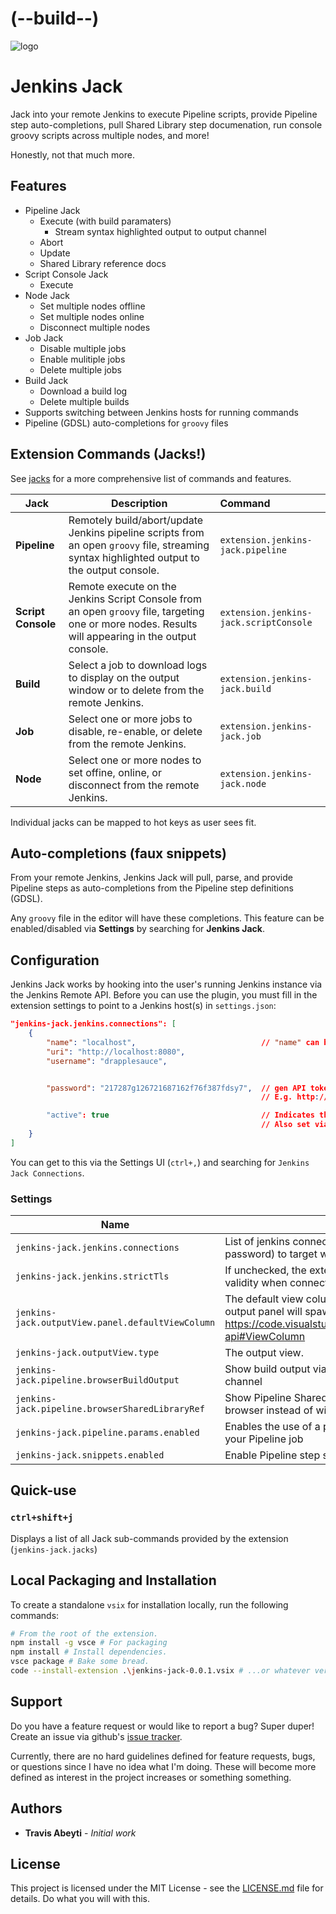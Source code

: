 # (--build--)

![logo](images/demo.gif)

# Jenkins Jack

Jack into your remote Jenkins to execute Pipeline scripts, provide Pipeline step auto-completions, pull Shared Library step documenation, run console groovy scripts across multiple nodes, and more!

Honestly, not that much more.

## Features

* Pipeline Jack
    * Execute (with build paramaters)
        * Stream syntax highlighted output to output channel
    * Abort
    * Update
    * Shared Library reference docs
* Script Console Jack
    * Execute
* Node Jack
    * Set multiple nodes offline
    * Set multiple nodes online
    * Disconnect multiple nodes
* Job Jack
    * Disable multiple jobs
    * Enable mulitiple jobs
    * Delete multiple jobs
* Build Jack
    * Download a build log
    * Delete multiple builds
* Supports switching between Jenkins hosts for running commands
* Pipeline (GDSL) auto-completions for `groovy` files

## Extension Commands (Jacks!)

See [jacks](jacks.md) for a more comprehensive list of commands and features.

|Jack|Description|Command|
|---|---|:---|
|__Pipeline__|Remotely build/abort/update Jenkins pipeline scripts from an open `groovy` file, streaming syntax highlighted output to the output console.|`extension.jenkins-jack.pipeline`|
|__Script Console__|Remote execute on the Jenkins Script Console from an open `groovy` file, targeting one or more nodes. Results will appearing in the output console.|`extension.jenkins-jack.scriptConsole`|
|__Build__|Select a job to download logs to display on the output window or to delete from the remote Jenkins.|`extension.jenkins-jack.build`|
|__Job__|Select one or more jobs to disable, re-enable, or delete from the remote Jenkins.|`extension.jenkins-jack.job`|
|__Node__|Select one or more nodes to set offine, online, or disconnect from the remote Jenkins.|`extension.jenkins-jack.node`|

Individual jacks can be mapped to hot keys as user sees fit.

## Auto-completions (faux snippets)

From your remote Jenkins, Jenkins Jack will pull, parse, and provide Pipeline steps as auto-completions from the Pipeline step definitions (GDSL).

Any `groovy` file in the editor will have these completions. This feature can be enabled/disabled via __Settings__ by searching for __Jenkins Jack__.

## Configuration
Jenkins Jack works by hooking into the user's running Jenkins instance via the Jenkins Remote API. Before you can use the plugin, you must fill in the extension settings to point to a Jenkins host(s) in `settings.json`:

```json
"jenkins-jack.jenkins.connections": [
    {
        "name": "localhost",                            // "name" can be seen in the host selection command
        "uri": "http://localhost:8080",
        "username": "drapplesauce",


        "password": "217287g126721687162f76f387fdsy7",  // gen API token via <your-jenkins>/user/<user name>/configure
                                                        // E.g. http://127.0.0.1:8080/user/drapplesauce/configure

        "active": true                                  // Indicates the active jenkins host you're connected to.
                                                        // Also set via host selection command
    }
]
```

You can get to this via the Settings UI (`ctrl+,`) and searching for `Jenkins Jack Connections`.

### Settings
<!-- settings-start -->

|Name |Description |
| --- | ---------- |
| `jenkins-jack.jenkins.connections` | List of jenkins connections (uri, username, and password) to target when running commands |
| `jenkins-jack.jenkins.strictTls` | If unchecked, the extension will **not** check certificate validity when connecting through HTTPS. |
| `jenkins-jack.outputView.panel.defaultViewColumn` | The default view column (location) in vscode the output panel will spawn on show. See https://code.visualstudio.com/api/references/vscode-api#ViewColumn |
| `jenkins-jack.outputView.type` | The output view. |
| `jenkins-jack.pipeline.browserBuildOutput` | Show build output via browser instead of the `OUTPUT` channel |
| `jenkins-jack.pipeline.browserSharedLibraryRef` | Show Pipeline Shared Library documentation via browser instead of within vscode as markdown |
| `jenkins-jack.pipeline.params.enabled` | Enables the use of a parameters file associate with your Pipeline job |
| `jenkins-jack.snippets.enabled` | Enable Pipeline step snippets for `.groovy` files |
<!-- settings-end -->

## Quick-use

### `ctrl+shift+j`

Displays a list of all Jack sub-commands provided by the extension (`jenkins-jack.jacks`)

## Local Packaging and Installation
To create a standalone `vsix` for installation locally, run the following commands:
```bash
# From the root of the extension.
npm install -g vsce # For packaging
npm install # Install dependencies.
vsce package # Bake some bread.
code --install-extension .\jenkins-jack-0.0.1.vsix # ...or whatever version was built
```

## Support
Do you have a feature request or would like to report a bug? Super duper! Create an issue via github's [issue tracker](https://github.com/tabeyti/jenkins-jack/issues).

Currently, there are no hard guidelines defined for feature requests, bugs, or questions since I have no idea what I'm doing. These will become more defined as interest in the project increases or something something.

## Authors

* **Travis Abeyti** - *Initial work*

## License

This project is licensed under the MIT License - see the [LICENSE.md](LICENSE.md) file for details. Do what you will with this.